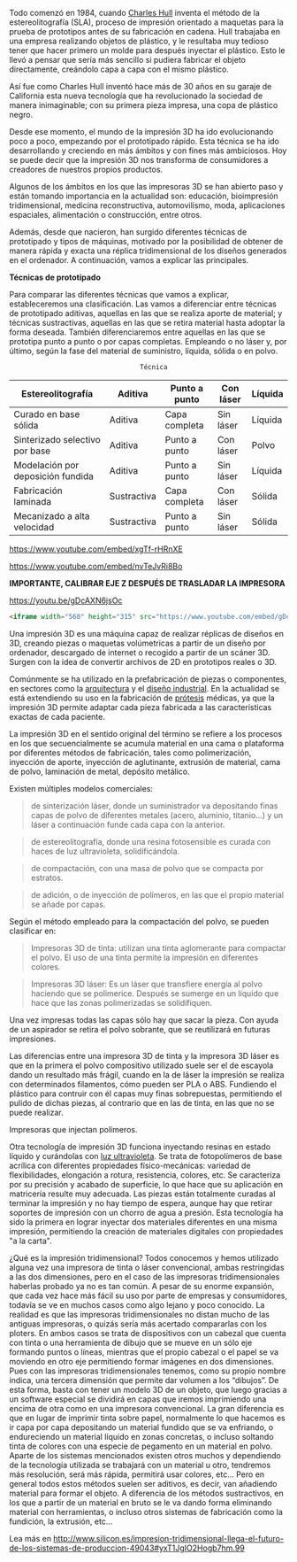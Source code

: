 Todo comenzó en 1984, cuando [Charles Hull](https://en.wikipedia.org/wiki/Chuck_Hull) inventa el método de la estereolitografía (SLA), proceso de impresión orientado a maquetas para la prueba de prototipos antes de su fabricación en cadena. Hull trabajaba en una empresa realizando objetos de plástico, y le resultaba muy tedioso tener que hacer primero un molde para después inyectar el plástico. Esto le llevó a pensar que sería más sencillo si pudiera fabricar el objeto directamente, creándolo capa a capa con el mismo plástico.

Así fue como Charles Hull inventó hace más de 30 años en su garaje de California esta nueva tecnología que ha revolucionado la sociedad de manera inimaginable; con su primera pieza impresa, una copa de plástico negro.

Desde ese momento, el mundo de la impresión 3D ha ido evolucionando poco a poco, empezando por el prototipado rápido. Esta técnica se ha ido desarrollando y creciendo en más ámbitos y con fines más ambiciosos. Hoy se puede decir que la impresión 3D nos transforma de consumidores a creadores de nuestros propios productos.

Algunos de los ámbitos en los que las impresoras 3D se han abierto paso y están tomando importancia en la actualidad son: educación, bioimpresión tridimensional, medicina reconstructiva, automovilismo, moda, aplicaciones espaciales, alimentación o construcción, entre otros.

Además, desde que nacieron, han surgido diferentes técnicas de prototipado y tipos de máquinas, motivado por la posibilidad de obtener de manera rápida y exacta una réplica tridimensional de los diseños generados en el ordenador. A continuación, vamos a explicar las principales.

**Técnicas de prototipado**

Para comparar las diferentes técnicas que vamos a explicar, estableceremos una clasificación. Las vamos a diferenciar entre técnicas de prototipado aditivas, aquellas en las que se realiza aporte de material; y técnicas sustractivas, aquellas en las que se retira material hasta adoptar la forma deseada. También diferenciaremos entre aquellas en las que se prototipa punto a punto o por capas completas. Empleando o no láser y, por último, según la fase del material de suministro, líquida, sólida o en polvo.

                                     Técnica
| Estereolitografía                 | Aditiva     | Punto a punto | Con láser | Líquida |
|-----------------------------------|-------------|---------------|-----------|---------|
| Curado en base sólida             | Aditiva     | Capa completa | Sin láser | Líquida |
| Sinterizado selectivo por base    | Aditiva     | Punto a punto | Con láser | Polvo   |
| Modelación por deposición fundida | Aditiva     | Punto a punto | Sin láser | Líquida |
| Fabricación laminada              | Sustractiva | Capa completa | Con láser | Sólida  |
| Mecanizado a alta velocidad       | Sustractiva | Punto a punto | Sin láser | Sólida  |

https://www.youtube.com/embed/xgTf-rHRnXE

https://www.youtube.com/embed/nvTeJvRi8Bo

**IMPORTANTE, CALIBRAR EJE Z DESPUÉS DE TRASLADAR LA IMPRESORA**

https://youtu.be/gDcAXN6jsOc

```html
<iframe width="560" height="315" src="https://www.youtube.com/embed/gDcAXN6jsOc" frameborder="0" allowfullscreen></iframe>
```
Una impresión 3D es una máquina capaz de realizar réplicas de diseños en 3D, creando piezas o maquetas volúmetricas a partir de un diseño por ordenador, descargado de internet o recogido a partir de un scáner 3D. Surgen con la idea de convertir archivos de 2D en prototipos reales o 3D.

Comúnmente se ha utilizado en la prefabricación de piezas o componentes, en sectores como la [arquitectura](https://es.wikipedia.org/wiki/Arquitectura) y el [diseño industrial](https://es.wikipedia.org/wiki/Dise%C3%B1o_industrial). En la actualidad se está extendiendo su uso en la fabricación de [prótesis](https://es.wikipedia.org/wiki/Pr%C3%B3tesis) médicas, ya que la impresión 3D permite adaptar cada pieza fabricada a las características exactas de cada paciente.

La impresión 3D en el sentido original del término se refiere a los procesos en los que secuencialmente se acumula material en una cama o plataforma por diferentes métodos de fabricación, tales como polimerización, inyección de aporte, inyección de aglutinante, extrusión de material, cama de polvo, laminación de metal, depósito metálico.

Existen múltiples modelos comerciales:

>de sinterización láser, donde un suministrador va depositando finas capas de polvo de diferentes metales (acero, aluminio, titanio...) y un láser a continuación funde cada capa con la anterior.

>de estereolitografía, donde una resina fotosensible es curada con haces de luz ultravioleta, solidificándola.

>de compactación, con una masa de polvo que se compacta por estratos.

>de adición, o de inyección de polímeros, en las que el propio material se añade por capas.

Según el método empleado para la compactación del polvo, se pueden clasificar en:

>Impresoras 3D de tinta: utilizan una tinta aglomerante para compactar el polvo. El uso de una tinta permite la impresión en diferentes colores.

>Impresoras 3D láser: Es un láser que transfiere energía al polvo haciendo que se polimerice. Después se sumerge en un líquido que hace que las zonas polimerizadas se solidifiquen.

Una vez impresas todas las capas sólo hay que sacar la pieza. Con ayuda de un aspirador se retira el polvo sobrante, que se reutilizará en futuras impresiones.

Las diferencias entre una impresora 3D de tinta y la impresora 3D láser es que en la primera el polvo compositivo utilizado suele ser el de escayola dando un resultado más frágil, cuando en la de láser la impresión se realiza con determinados filamentos, cómo pueden ser PLA o ABS. Fundiendo el plástico para contruir con él capas muy finas sobrepuestas, permitiendo el pulido de dichas piezas, al contrario que en las de tinta, en las que no se puede realizar.

Impresoras que injectan polímeros.

Otra tecnología de impresión 3D funciona inyectando resinas en estado líquido y curándolas con [luz ultravioleta](https://es.wikipedia.org/wiki/Luz_ultravioleta). Se trata de fotopolímeros de base acrílica con diferentes propiedades físico-mecánicas: variedad de flexibilidades, elongación a rotura, resistencia, colores, etc. Se caracteriza por su precisión y acabado de superficie, lo que hace que su aplicación en matricería resulte muy adecuada. Las piezas están totalmente curadas al terminar la impresión y no hay tiempo de espera, aunque hay que retirar soportes de impresión con un chorro de agua a presión. Esta tecnología ha sido la primera en lograr inyectar dos materiales diferentes en una misma impresión, permitiendo la creación de materiales digitales con propiedades "a la carta".

¿Qué es la impresión tridimensional?
Todos conocemos y hemos utilizado alguna vez una impresora de tinta o láser convencional, ambas restringidas a las dos dimensiones, pero en el caso de las impresoras tridimensionales haberlas probado ya no es tan común. A pesar de su enorme expansión, que cada vez hace más fácil su uso por parte de empresas y consumidores, todavía se ve en muchos casos como algo lejano y poco conocido.
La realidad es que las impresoras tridimensionales no distan mucho de las antiguas impresoras, o quizás sería más acertado compararlas con los ploters. En ambos casos se trata de dispositivos con un cabezal que cuenta con tinta o una herramienta de dibujo que se mueve en un sólo eje formando puntos o líneas, mientras que el propio cabezal o el papel se va moviendo en otro eje permitiendo formar imágenes en dos dimensiones.
Pues con las impresoras tridimensionales tenemos, como su propio nombre indica, una tercera dimensión que permite dar volumen a los “dibujos”. De esta forma, basta con tener un modelo 3D de un objeto, que luego gracias a un software especial se dividirá en capas que iremos imprimiendo una encima de otra como en una impresora convencional.
La gran diferencia es que en lugar de imprimir tinta sobre papel, normalmente lo que hacemos es ir capa por capa depositando un material fundido que se va enfriando, o endureciendo un material líquido en zonas concretas, o incluso soltando tinta de colores con una especie de pegamento en un material en polvo.
Aparte de los sistemas mencionados existen otros muchos y dependiendo de la tecnología utilizada se trabajará con un material u otro, tendremos más resolución, será más rápida, permitirá usar colores, etc… Pero en general todos estos métodos suelen ser aditivos, es decir, van añadiendo material para formar el objeto. A diferencia de los métodos sustractivos, en los que a partir de un material en bruto se le va dando forma eliminando material con herramientas, o incluso otros sistemas de fabricación como la fundición, la extrusión, etc…

Lea más en http://www.silicon.es/impresion-tridimensional-llega-el-futuro-de-los-sistemas-de-produccion-49043#yxT1JgIO2Hogb7hm.99


